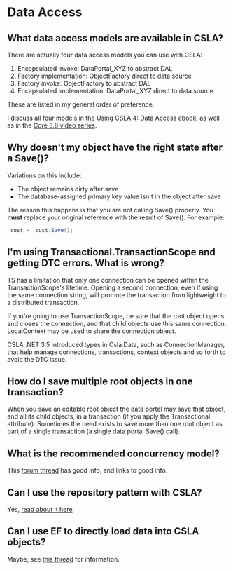 # Data Access

## What data access models are available in CSLA?

There are actually four data access models you can use with CSLA:

1. Encapsulated invoke: DataPortal_XYZ to abstract DAL
2. Factory implementation: ObjectFactory direct to data source
3. Factory invoke: ObjectFactory to abstract DAL
4. Encapsulated implementation: DataPortal_XYZ direct to data source

These are listed in my general order of preference.

I discuss all four models in the [Using CSLA 4: Data Access](http://store.lhotka.net/Default.aspx?tabid=1560&ProductID=22) ebook, as well as in the [Core 3.8 video series](http://store.lhotka.net/Default.aspx?tabid=1560&ProductID=18).

## Why doesn't my object have the right state after a Save()?

Variations on this include:

* The object remains dirty after save
* The database-assigned primary key value isn't in the object after save

The reason this happens is that you are not calling Save() properly. You **must** replace your original reference with the result of Save(). For example:

```c#
_cust = _cust.Save();
```

## I'm using Transactional.TransactionScope and getting DTC errors. What is wrong?

TS has a limitation that only one connection can be opened within the TransactionScope's lifetime.  Opening a second connection, even if using the same connection string, will promote the transaction from lightweight to a distributed transaction.

If you're going to use TransactionScope, be sure that the root object opens and closes the connection, and that child objects use this same connection.  LocalContext may be used to share the connection object.

CSLA .NET 3.5 introduced types in Csla.Data, such as ConnectionManager, that help manage connections, transactions, context objects and so forth to avoid the DTC issue.

## How do I save multiple root objects in one transaction?

When you save an editable root object the data portal may save that object, and all its child objects, in a transaction (if you apply the Transactional attribute). Sometimes the need exists to save more than one root object as part of a single transaction (a single data portal Save() call).

<!---[read more...](SaveMultipleRootObjects)--->

## What is the recommended concurrency model?

This [forum thread](https://cslanet.com/old-forum/5290.html) has good info, and links to good info.

## Can I use the repository pattern with CSLA?

Yes, [read about it here](https://cslanet.com/old-forum/9085.html).

## Can I use EF to directly load data into CSLA objects?

Maybe, see [this thread](https://cslanet.com/old-forum/9586.html) for information.
